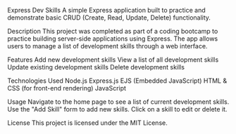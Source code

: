 Express Dev Skills
A simple Express application built to practice and demonstrate basic CRUD (Create, Read, Update, Delete) functionality.

Description
This project was completed as part of a coding bootcamp to practice building server-side applications using Express. The app allows users to manage a list of development skills through a web interface.

Features
Add new development skills
View a list of all development skills
Update existing development skills
Delete development skills

Technologies Used
Node.js
Express.js
EJS (Embedded JavaScript)
HTML & CSS (for front-end rendering)
JavaScript

Usage
Navigate to the home page to see a list of current development skills.
Use the "Add Skill" form to add new skills.
Click on a skill to edit or delete it.

License
This project is licensed under the MIT License.
